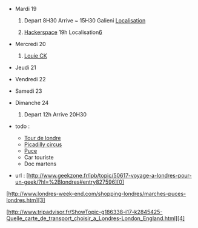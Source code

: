 [0]: http://www.geekzone.fr/ipb/topic/50617-voyage-a-londres-pour-un-geek/?hl=%2Blondres#entry827596  "Demande sur geekzone"
[1]: http://www.hrp.org.uk/TowerOfLondon/admissionsprices/toweroflondonadmission "Tour de londre"
[2]: https://maps.google.fr/maps?client=ubuntu&channel=cs&q=Tower+Of+London,+Tower+Hill,+City,+London+EC3N+4AB&ie=UTF-8&hq=&hnear=0x48760349564ffa91:0x931c9103acd4c45,New+Armouries+Restaurant,+The+Tower+Of+London,+Tower+Hill,+London,+Greater+London+EC3N+4AB,+Royaume-Uni&gl=fr&ei=T1E3UZakBMWtO7P0gagL&ved=0CJ0BELYD  "localisation de la tour de londre"
[3]: http://www.londres-week-end.com/shopping-londres/marches-puces-londres.htm "puces"
[4]: http://www.tripadvisor.fr/ShowTopic-g186338-i17-k2845425-Quelle_carte_de_transport_choisir_a_Londres-London_England.html "carte de transport"
[5]: https://london.hackspace.org.uk/ "HackerSpace Londonien"
[6]: http://maps.google.co.uk/maps?f=q&source=s_q&hl=en&q=London+Hackspace&sll=51.530746,-0.076218 " localisation HackerSpace Londonien"
[7]: https://maps.google.fr/maps?client=ubuntu&channel=cs&ie=UTF-8&q=The+O2London&fb=1&gl=fr&hq=The+O2London&cid=0,0,15474486873172545006&ei=O043UaK6C8LZOtzngcAM&ved=0CKsBEPwSMAA "Localisation 02"
[8]: https://maps.google.fr/maps?client=ubuntu&channel=cs&q=piccadilly+circus&ie=UTF-8&hq=&hnear=0x487604d3ff83b05b:0x122049db1736af9,Piccadilly+Circus,+City+of+Westminster,+London+W1D,+UK&gl=fr&ei=g083UdHAHMWROKOUgKgH&ved=0CLcBELYD "Picadilly circus"
[9]: https://maps.google.fr/maps?hl=fr&safe=off&client=ubuntu&hs=BJw&channel=cs&q=gallieni+metro&bav=on.2,or.r_gc.r_pw.r_cp.r_qf.&bvm=bv.43287494,d.ZWU&biw=1276&bih=850&um=1&ie=UTF-8&sa=N&tab=wl "Gare Euroline"


*	Mardi 19

	1.	Depart 8H30 Arrive ~ 15H30 Galieni [Localisation][9]

	2.	[Hackerspace][5] 19h Localisation[6]



*	Mercredi 20

	1.	[Louie CK][7]

*	Jeudi 21

*	Vendredi 22

*	Samedi 23

*	Dimanche 24

	1.	Depart 12h Arrive 20H30

*	todo :
	*	[Tour de londre][1]
	*	[Picadilly circus][8]
	*	[Puce][3]
	*	Car touriste
	*	Doc martens

*	url :
[http://www.geekzone.fr/ipb/topic/50617-voyage-a-londres-pour-un-geek/?hl=%2Blondres#entry827596][0]

[http://www.londres-week-end.com/shopping-londres/marches-puces-londres.htm][3]

[http://www.tripadvisor.fr/ShowTopic-g186338-i17-k2845425-Quelle_carte_de_transport_choisir_a_Londres-London_England.html][4]












